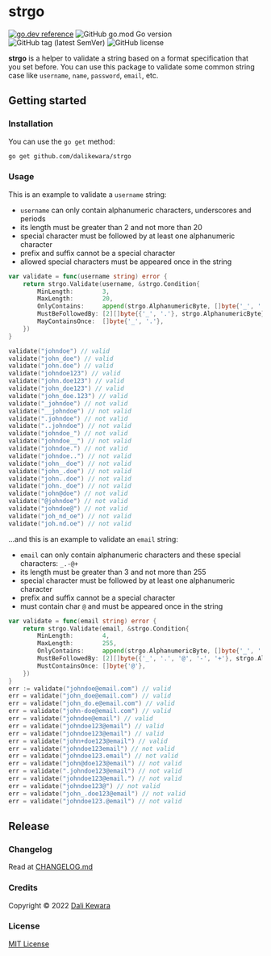 # strgo

[![go.dev reference](https://img.shields.io/badge/go.dev-reference-007d9c?logo=go&logoColor=white&style=flat-square)](https://pkg.go.dev/github.com/dalikewara/strgo)
![GitHub go.mod Go version](https://img.shields.io/github/go-mod/go-version/dalikewara/strgo)
![GitHub tag (latest SemVer)](https://img.shields.io/github/v/tag/dalikewara/strgo)
![GitHub license](https://img.shields.io/github/license/dalikewara/strgo)

**strgo** is a helper to validate a string based on a format specification that you set before. You can use this package to validate
some common string case like `username`, `name`, `password`, `email`, etc.

## Getting started

### Installation

You can use the `go get` method:

```bash
go get github.com/dalikewara/strgo
```

### Usage

This is an example to validate a `username` string:

- `username` can only contain alphanumeric characters, underscores and periods
- its length must be greater than 2 and not more than 20
- special character must be followed by at least one alphanumeric character
- prefix and suffix cannot be a special character
- allowed special characters must be appeared once in the string

```go
var validate = func(username string) error {
    return strgo.Validate(username, &strgo.Condition{
        MinLength:        3,
        MaxLength:        20,
        OnlyContains:     append(strgo.AlphanumericByte, []byte{'_', '.'}...),
        MustBeFollowedBy: [2][]byte{{'_', '.'}, strgo.AlphanumericByte},
        MayContainsOnce:  []byte{'_', '.'},
    })
}

validate("johndoe") // valid
validate("john_doe") // valid
validate("john.doe") // valid
validate("johndoe123") // valid
validate("john.doe123") // valid
validate("john_doe123") // valid
validate("john_doe.123") // valid
validate("_johndoe") // not valid
validate("__johndoe") // not valid
validate(".johndoe") // not valid
validate("..johndoe") // not valid
validate("johndoe_") // not valid
validate("johndoe__") // not valid
validate("johndoe.") // not valid
validate("johndoe..") // not valid
validate("john__doe") // not valid
validate("john_.doe") // not valid
validate("john..doe") // not valid
validate("john._doe") // not valid
validate("john@doe") // not valid
validate("@johndoe") // not valid
validate("johndoe@") // not valid
validate("joh_nd_oe") // not valid
validate("joh.nd.oe") // not valid
```

...and this is an example to validate an `email` string:

- `email` can only contain alphanumeric characters and these special characters: `_.-@+`
- its length must be greater than 3 and not more than 255
- special character must be followed by at least one alphanumeric character
- prefix and suffix cannot be a special character
- must contain char `@` and must be appeared once in the string

```go
var validate = func(email string) error {
    return strgo.Validate(email, &strgo.Condition{
        MinLength:        4,
        MaxLength:        255,
        OnlyContains:     append(strgo.AlphanumericByte, []byte{'_', '.', '@', '-', '+'}...),
        MustBeFollowedBy: [2][]byte{{'_', '.', '@', '-', '+'}, strgo.AlphanumericByte},
        MustContainsOnce: []byte{'@'},
    })
}
err := validate("johndoe@email.com") // valid
err = validate("john_doe@email.com") // valid
err = validate("john_do.e@email.com") // valid
err = validate("john-doe@email.com") // valid
err = validate("johndoe@email") // valid
err = validate("johndoe123@email") // valid
err = validate("johndoe123@email") // valid
err = validate("john+doe123@email") // valid
err = validate("johndoe123email") // not valid
err = validate("johndoe123.email") // not valid
err = validate("john@doe123@email") // not valid
err = validate(".johndoe123@email") // not valid
err = validate("johndoe123@email.") // not valid
err = validate("johndoe123@") // not valid
err = validate("john_.doe123@email") // not valid
err = validate("johndoe123.@email") // not valid
```

## Release

### Changelog

Read at [CHANGELOG.md](https://github.com/dalikewara/strgo/blob/master/CHANGELOG.md)

### Credits

Copyright &copy; 2022 [Dali Kewara](https://www.dalikewara.com)

### License

[MIT License](https://github.com/dalikewara/strgo/blob/master/LICENSE)

